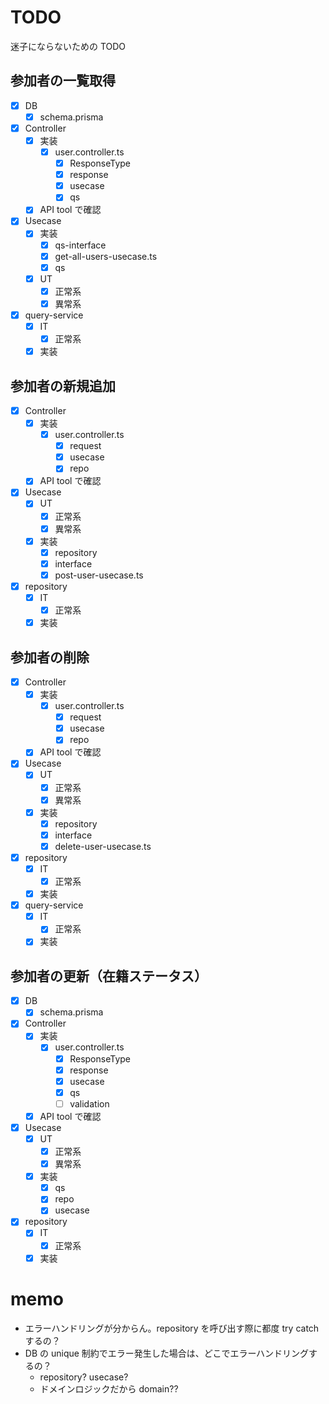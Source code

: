 # TODO

迷子にならないための TODO

## 参加者の一覧取得

- [x] DB
  - [x] schema.prisma
- [x] Controller
  - [x] 実装
    - [x] user.controller.ts
      - [x] ResponseType
      - [x] response
      - [x] usecase
      - [x] qs
  - [x] API tool で確認
- [x] Usecase
  - [x] 実装
    - [x] qs-interface
    - [x] get-all-users-usecase.ts
    - [x] qs
  - [x] UT
    - [x] 正常系
    - [x] 異常系
- [x] query-service
  - [x] IT
    - [x] 正常系
  - [x] 実装

## 参加者の新規追加

- [x] Controller
  - [x] 実装
    - [x] user.controller.ts
      - [x] request
      - [x] usecase
      - [x] repo
  - [x] API tool で確認
- [x] Usecase
  - [x] UT
    - [x] 正常系
    - [x] 異常系
  - [x] 実装
    - [x] repository
    - [x] interface
    - [x] post-user-usecase.ts
- [x] repository
  - [x] IT
    - [x] 正常系
  - [x] 実装

## 参加者の削除

- [x] Controller
  - [x] 実装
    - [x] user.controller.ts
      - [x] request
      - [x] usecase
      - [x] repo
  - [x] API tool で確認
- [x] Usecase
  - [x] UT
    - [x] 正常系
    - [x] 異常系
  - [x] 実装
    - [x] repository
    - [x] interface
    - [x] delete-user-usecase.ts
- [x] repository
  - [x] IT
    - [x] 正常系
  - [x] 実装
- [x] query-service
  - [x] IT
    - [x] 正常系
  - [x] 実装

## 参加者の更新（在籍ステータス）

- [x] DB
  - [x] schema.prisma
- [x] Controller
  - [x] 実装
    - [x] user.controller.ts
      - [x] ResponseType
      - [x] response
      - [x] usecase
      - [x] qs
      - [ ] validation
  - [x] API tool で確認
- [x] Usecase
  - [x] UT
    - [x] 正常系
    - [x] 異常系
  - [x] 実装
    - [x] qs
    - [x] repo
    - [x] usecase
- [x] repository
  - [x] IT
    - [x] 正常系
  - [x] 実装

# memo

- エラーハンドリングが分からん。repository を呼び出す際に都度 try catch するの？
- DB の unique 制約でエラー発生した場合は、どこでエラーハンドリングするの？
  - repository? usecase?
  - ドメインロジックだから domain??
